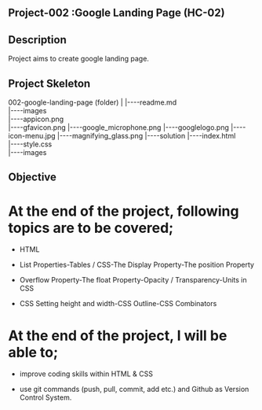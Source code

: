 ## Project-002 :Google Landing Page (HC-02)

## Description

Project aims to create google landing page.

## Project Skeleton
002-google-landing-page (folder)
|
|----readme.md                  
|----images            
        |----appicon.png   
        |----gfavicon.png
		|----google_microphone.png
		|----googlelogo.png
		|----icon-menu.jpg
		|----magnifying_glass.png
|----solution
        |----index.html  
        |----style.css   
        |----images

## Objective

# At the end of the project, following topics are to be covered;

- HTML

- List Properties-Tables / CSS-The Display Property-The position Property

- Overflow Property-The float Property-Opacity / Transparency-Units in CSS

- CSS Setting height and width-CSS Outline-CSS Combinators

# At the end of the project, I will be able to;

- improve coding skills within HTML & CSS

- use git commands (push, pull, commit, add etc.) and Github as Version Control System.
